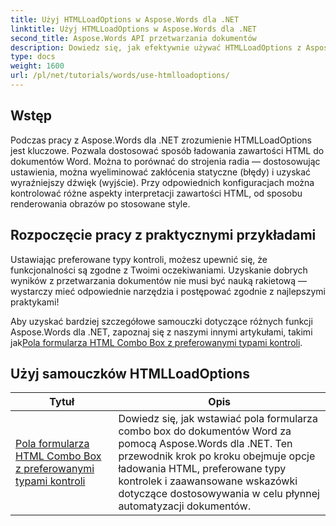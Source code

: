 ```yaml
---
title: Użyj HTMLLoadOptions w Aspose.Words dla .NET
linktitle: Użyj HTMLLoadOptions w Aspose.Words dla .NET
second_title: Aspose.Words API przetwarzania dokumentów
description: Dowiedz się, jak efektywnie używać HTMLLoadOptions z Aspose.Words dla .NET w naszym kompleksowym samouczku. Dowiedz się o funkcjach, wskazówkach i praktycznych przykładach.
type: docs
weight: 1600
url: /pl/net/tutorials/words/use-htmlloadoptions/
---
```

## Wstęp
 
Podczas pracy z Aspose.Words dla .NET zrozumienie HTMLLoadOptions jest kluczowe. Pozwala dostosować sposób ładowania zawartości HTML do dokumentów Word. Można to porównać do strojenia radia — dostosowując ustawienia, można wyeliminować zakłócenia statyczne (błędy) i uzyskać wyraźniejszy dźwięk (wyjście). Przy odpowiednich konfiguracjach można kontrolować różne aspekty interpretacji zawartości HTML, od sposobu renderowania obrazów po stosowane style.  

## Rozpoczęcie pracy z praktycznymi przykładami  

Ustawiając preferowane typy kontroli, możesz upewnić się, że funkcjonalności są zgodne z Twoimi oczekiwaniami. Uzyskanie dobrych wyników z przetwarzania dokumentów nie musi być nauką rakietową — wystarczy mieć odpowiednie narzędzia i postępować zgodnie z najlepszymi praktykami!

 Aby uzyskać bardziej szczegółowe samouczki dotyczące różnych funkcji Aspose.Words dla .NET, zapoznaj się z naszymi innymi artykułami, takimi jak[Pola formularza HTML Combo Box z preferowanymi typami kontroli](./html-combo-box-form-fields-with-preferred-control-types/).

 ## Użyj samouczków HTMLLoadOptions
| Tytuł | Opis |
| --- | --- |
| [Pola formularza HTML Combo Box z preferowanymi typami kontroli](./html-combo-box-form-fields-with-preferred-control-types/) | Dowiedz się, jak wstawiać pola formularza combo box do dokumentów Word za pomocą Aspose.Words dla .NET. Ten przewodnik krok po kroku obejmuje opcje ładowania HTML, preferowane typy kontrolek i zaawansowane wskazówki dotyczące dostosowywania w celu płynnej automatyzacji dokumentów. |